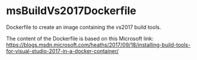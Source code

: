 # msBuildVs2017Dockerfile
Dockerfile to create an image containing the vs2017 build tools.

The content of the Dockerfile is based on this Microsoft link: https://blogs.msdn.microsoft.com/heaths/2017/09/18/installing-build-tools-for-visual-studio-2017-in-a-docker-container/
